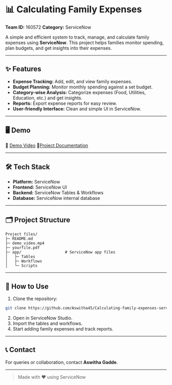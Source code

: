 # 📊 Calculating Family Expenses

**Team ID:** 160572
**Category:** ServiceNow

A simple and efficient system to track, manage, and calculate family expenses using **ServiceNow**. This project helps families monitor spending, plan budgets, and get insights into their expenses.

---

## ✨ Features

* **Expense Tracking:** Add, edit, and view family expenses.
* **Budget Planning:** Monitor monthly spending against a set budget.
* **Category-wise Analysis:** Categorize expenses (Food, Utilities, Education, etc.) and get insights.
* **Reports:** Export expense reports for easy review.
* **User-friendly Interface:** Clean and simple UI in ServiceNow.

---

## 🖥️ Demo

🎥 [Demo Video](./demo.mp4)
📄[Project Documentation](./project.pdf)


---

## 🛠️ Tech Stack

* **Platform:** ServiceNow
* **Frontend:** ServiceNow UI
* **Backend:** ServiceNow Tables & Workflows
* **Database:** ServiceNow internal database

---

## 🗂️ Project Structure

```
Project files/
├─ README.md
├─ demo_video.mp4
├─ yourfile.pdf
├─ app/                   # ServiceNow app files
│   ├─ Tables
│   ├─ Workflows
│   └─ Scripts
```

---

## 🚀 How to Use

1. Clone the repository:

```bash
git clone https://github.com/Aswitha45/Calculating-family-expenses-servicenow-project.git
```

2. Open in ServiceNow Studio.
3. Import the tables and workflows.
4. Start adding family expenses and track reports.

---

## 📞 Contact

For queries or collaboration, contact **Aswitha Gadde**.

---

> Made with ❤️ using ServiceNow
